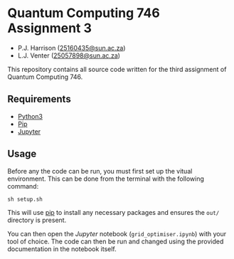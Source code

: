# Quantum Computing 746 Assignment 3

- P.J. Harrison (25160435@sun.ac.za)
- L.J. Venter (25057898@sun.ac.za)

This repository contains all source code written for the third assignment of Quantum Computing 746.

## Requirements

- [Python3](https://www.python.org/downloads/)
- [Pip](https://pypi.org/project/pip/)
- [Jupyter](https://jupyter.org/)

## Usage

Before any the code can be run, you must first set up the vitual environment. This can be done from the terminal with the following command:

```
sh setup.sh
```

This will use [pip](https://pypi.org/project/pip/) to install any necessary packages and ensures the `out/` directory is present.

You can then open the *Jupyter* notebook (`grid_optimiser.ipynb`) with your tool of choice. The code can then be run and changed using the provided documentation in the notebook itself.
